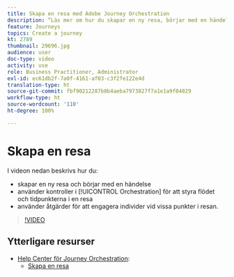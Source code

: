 ```yaml
---
title: Skapa en resa med Adobe Journey Orchestration
description: ”Läs mer om hur du skapar en ny resa, börjar med en händelse, använder orkestreringskontroller för att styra flödet och tidsplanen för en resa samt använder instruktioner för att engagera individer vid vissa punkter i resan.”
feature: Journeys
topics: Create a journey
kt: 2789
thumbnail: 29696.jpg
audience: user
doc-type: video
activity: use
role: Business Practitioner, Administrator
exl-id: ec61db2f-7a0f-4161-af03-c3f2fe122e4d
translation-type: ht
source-git-commit: fbf90212287b8b4aeba7973827f7a1e1a9f04829
workflow-type: ht
source-wordcount: '110'
ht-degree: 100%

---
```


# Skapa en resa

I videon nedan beskrivs hur du:

* skapar en ny resa och börjar med en händelse
* använder kontroller i [!UICONTROL Orchestration] för att styra flödet och tidpunkterna i en resa
* använder åtgärder för att engagera individer vid vissa punkter i resan.

>[!VIDEO](https://video.tv.adobe.com/v/29696?quality=12)

## Ytterligare resurser

* [Help Center för Journey Orchestration](https://docs.adobe.com/content/help/sv-SE/journeys/using/journey-orchestration-home.html):
   * [Skapa en resa](https://docs.adobe.com/content/help/sv-SE/journeys/using/building-journeys/about-journey-building/journey.html)
